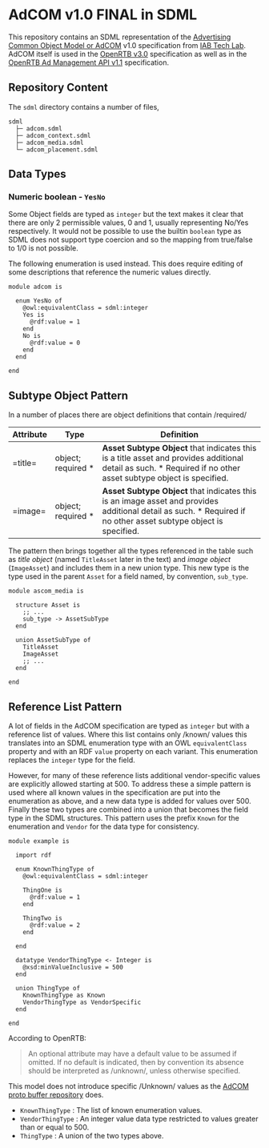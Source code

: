# AdCOM v1.0 FINAL in SDML

This repository contains an SDML representation of the [Advertising Common Object Model or AdCOM](https://github.com/InteractiveAdvertisingBureau/AdCOM) v1.0 specification from
[IAB Tech Lab](https://iabtechlab.com/). AdCOM itself is used in the [OpenRTB v3.0](https://github.com/InteractiveAdvertisingBureau/openrtb) specification as well as in the [OpenRTB Ad Management API v1.1](https://github.com/InteractiveAdvertisingBureau/AdManagementAPI/blob/master/Ad%20Management%20API%20v1.md)
specification.

## Repository Content

The `sdml` directory contains a number of files, 
``` text
sdml
  ├─ adcom.sdml
  ├─ adcom_context.sdml
  ├─ adcom_media.sdml
  └─ adcom_placement.sdml
```

## Data Types

### Numeric boolean - `YesNo`

Some Object fields are typed as `integer` but the text makes it clear that there are only 2 permissible values, 0 and 1,
usually representing No/Yes respectively. It would not be possible to use the builtin `boolean` type as SDML does not
support type coercion and so the mapping from true/false to 1/0 is not possible.

The following enumeration is used instead. This does require editing of some descriptions that reference the numeric
values directly.

``` sdml
module adcom is

  enum YesNo of
    @owl:equivalentClass = sdml:integer
    Yes is
      @rdf:value = 1
    end
    No is
      @rdf:value = 0
    end
  end

end
```

## Subtype Object Pattern

In a number of places there are object definitions that contain /required/

| Attribute | Type | Definition |
|-----------|------|------------|
| =title= | object; required * | **Asset Subtype Object** that indicates this is a title asset and provides additional detail as such. * Required if no other asset subtype object is specified. |
| =image= | object; required * | **Asset Subtype Object** that indicates this is an image asset and provides additional detail as such. * Required if no other asset subtype object is specified. |

The pattern then brings together all the types referenced in the table such as *title object* (named `TitleAsset` later in
the text) and *image object* (`ImageAsset`) and includes them in a new union type. This new type is the type used in the
parent `Asset` for a field named, by convention, `sub_type`.

``` sdml
module ascom_media is

  structure Asset is
    ;; ...
    sub_type -> AssetSubType
  end

  union AssetSubType of
    TitleAsset
    ImageAsset
    ;; ...
  end

end
```

## Reference List Pattern

A lot of fields in the AdCOM specification are typed as `integer` but with a reference list of values. Where this list
contains only /known/ values this translates into an SDML enumeration type with an OWL `equivalentClass` property and with
an RDF `value` property on each variant. This enumeration replaces the `integer` type for the field.

However, for many of these reference lists additional vendor-specific values are explicitly allowed starting at 500. To
address these a simple pattern is used where all known values in the specification are put into the enumeration as
above, and a new data type is added for values over 500. Finally these two types are combined into a union that becomes
the field type in the SDML structures. This pattern uses the prefix `Known` for the enumeration and `Vendor` for the data
type for consistency.

``` sdml
module example is

  import rdf

  enum KnownThingType of
    @owl:equivalentClass = sdml:integer

    ThingOne is
      @rdf:value = 1
    end

    ThingTwo is
      @rdf:value = 2
    end

  end

  datatype VendorThingType <- Integer is
    @xsd:minValueInclusive = 500
  end

  union ThingType of
    KnownThingType as Known
    VendorThingType as VendorSpecific
  end

end
```

According to OpenRTB:

> An optional attribute may have a default value to be assumed if omitted. If no default is indicated, then by 
> convention its absence should be interpreted as /unknown/, unless otherwise specified. 

This model does not introduce specific /Unknown/ values as the [AdCOM proto buffer repository](https://github.com/IABTechLab/adcom-proto) does.

- `KnownThingType` : The list of known enumeration values.
- `VendorThingType` : An integer value data type restricted to values greater than or equal to 500.
- `ThingType` : A union of the two types above.
